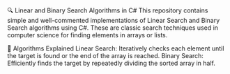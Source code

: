 🔍 Linear and Binary Search Algorithms in C#
This repository contains simple and well-commented implementations of Linear Search and Binary Search algorithms using C#. These are classic search techniques used in computer science for finding elements in arrays or lists.

📘 Algorithms Explained
Linear Search: Iteratively checks each element until the target is found or the end of the array is reached.
Binary Search: Efficiently finds the target by repeatedly dividing the sorted array in half.
